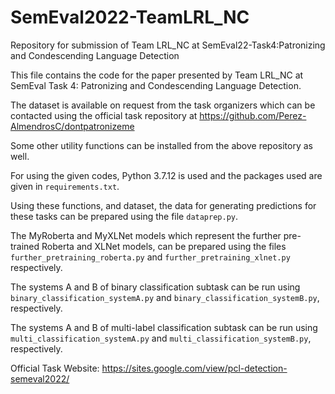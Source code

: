# SemEval2022-TeamLRL_NC
Repository for submission of Team LRL_NC at SemEval22-Task4:Patronizing and Condescending Language Detection

This file contains the code for the paper presented by Team LRL_NC at SemEval Task 4: Patronizing and Condescending Language Detection.

The dataset is available on request from the task organizers which can be contacted using the official task repository at https://github.com/Perez-AlmendrosC/dontpatronizeme

Some other utility functions can be installed from the above repository as well.

For using the given codes, Python 3.7.12 is used and the packages used are given in `requirements.txt`.

Using these functions, and dataset, the data for generating predictions for these tasks can be prepared using the file `dataprep.py`.

The MyRoberta and MyXLNet models which represent the further pre-trained Roberta and XLNet models, can be prepared using the files `further_pretraining_roberta.py` and `further_pretraining_xlnet.py` respectively.

The systems A and B of binary classification subtask can be run using `binary_classification_systemA.py`  and `binary_classification_systemB.py`, respectively.

The systems A and B of multi-label classification subtask can be run using `multi_classification_systemA.py`  and `multi_classification_systemB.py`, respectively.
    

Official Task Website: https://sites.google.com/view/pcl-detection-semeval2022/

